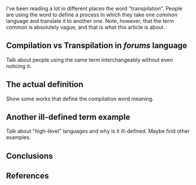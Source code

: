 I've been reading a lot in different places the word "transpilation". People are using the word to define a process in which they take one *common* language and translate it to another one. Note, however, that the term *common* is absolutely vague, and that is what this article is about.

## Compilation vs Transpilation in *forums* language

Talk about people using the same term interchangeably without even noticing it.

## The actual definition

Show some works that define the compilation word meaning.

## Another ill-defined term example

Talk about "high-level" languages and why is it ill-defined. Maybe find other examples.

## Conclusions

## References
